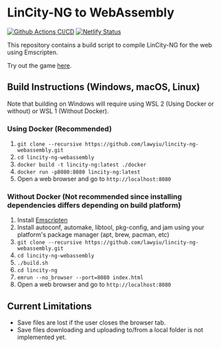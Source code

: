 # LinCity-NG to WebAssembly
[![Github Actions CI/CD](https://github.com/lawyiu/lincity-ng-webassembly/actions/workflows/build_and_deploy.yml/badge.svg)](https://github.com/lawyiu/lincity-ng-webassembly/actions/workflows/build_and_deploy.yml)
[![Netlify Status](https://api.netlify.com/api/v1/badges/13b8f24f-feb0-43d4-bf90-4c85aade128b/deploy-status)](https://github.com/lawyiu/lincity-ng-webassembly/actions)

This repository contains a build script to compile LinCity-NG for the web using Emscripten.

Try out the game [here](https://lincity-ng-game.netlify.app/).

## Build Instructions (Windows, macOS, Linux)
Note that building on Windows will require using WSL 2 (Using Docker or without) or WSL 1 (Without Docker).

### Using Docker (Recommended)
1. `git clone --recursive https://github.com/lawyiu/lincity-ng-webassembly.git`
2. `cd lincity-ng-webassembly`
3. `docker build -t lincity-ng:latest ./docker`
4. `docker run -p8080:8080 lincity-ng:latest `
5. Open a web browser and go to `http://localhost:8080`

### Without Docker (Not recommended since installing dependencies differs depending on build platform)
1. Install [Emscripten](https://emscripten.org/docs/getting_started/downloads.html)
2. Install autoconf, automake, libtool, pkg-config, and jam using your platform's package manager (apt, brew, pacman, etc)
3. `git clone --recursive https://github.com/lawyiu/lincity-ng-webassembly.git`
4. `cd lincity-ng-webassembly`
5. `./build.sh`
6. `cd lincity-ng`
7. `emrun --no_browser --port=8080 index.html`
8. Open a web browser and go to `http://localhost:8080`

## Current Limitations
* Save files are lost if the user closes the browser tab.
* Save files downloading and uploading to/from a local folder is not implemented yet.
